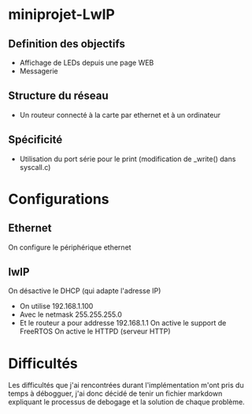 # miniprojet-LwIP
## Definition des objectifs
- Affichage de LEDs depuis une page WEB
- Messagerie
## Structure du réseau
- Un routeur connecté à la carte par ethernet et à un ordinateur
## Spécificité
- Utilisation du port série pour le print (modification de _write() dans syscall.c)

# Configurations
## Ethernet
On configure le périphérique ethernet
## lwIP
On désactive le DHCP (qui adapte l'adresse IP)
- On utilise 192.168.1.100
- Avec le netmask 255.255.255.0
- Et le routeur a pour addresse 192.168.1.1
On active le support de FreeRTOS
On active le HTTPD (serveur HTTP)

# Difficultés
Les difficultés que j'ai rencontrées durant l'implémentation m'ont pris du temps à débogguer, j'ai donc décidé de tenir un fichier markdown expliquant le processus de debogage et la solution de chaque problème.
